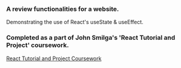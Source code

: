 ### A review functionalities for a website.
Demonstrating the use of React's useState & useEffect.

### Completed as a part of John Smilga's 'React Tutorial and Project' coursework.
[React Tutorial and Project Coursework](https://www.udemy.com/course/react-tutorial-and-projects-course)
